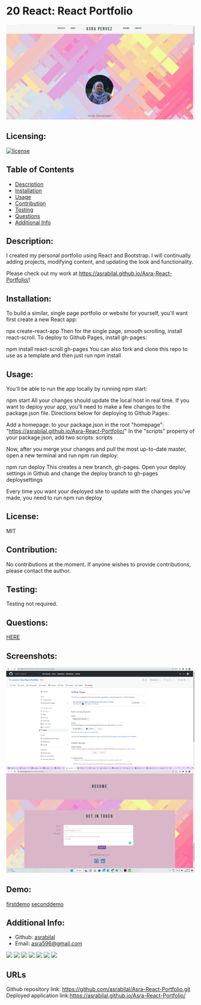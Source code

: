 # 20 React: React Portfolio


 ![ASRA REACT PORTFOLIO](./Assets/profilepage.png)


  ## Licensing:
  [![license](https://img.shields.io/badge/license-MIT-neonblue)](https://shields.io)
  
  ## Table of Contents 
  - [Description](#description)
  - [Installation](#installation)
  - [Usage](#usage)
  - [Contribution](#contribution)
  - [Testing](#testing)
  - [Questions](#questions)
  - [Additional Info](#additional-info)
 
 
  ## Description:
  I created my personal portfolio using React and Bootstrap. I will continually adding projects, modifying content, and updating the look and functionality.

  Please check out my work at https://asrabilal.github.io/Asra-React-Portfolio/!
  
  ## Installation:
  To build a similar, single page portfolio or website for yourself, you'll want first create a new React app:

  npx create-react-app <projectname>
  Then for the single page, smooth scrolling, install react-scroll. To deploy to Github Pages, install gh-pages:

  npm install react-scroll gh-pages
  You can also fork and clone this repo to use as a template and then just run npm install
  
  ## Usage:
  You'll be able to run the app locally by running npm start:

 npm start
 All your changes should update the local host in real time. If you want to deploy your app, you'll need to make a few changes to the package.json file. Directions      below for deploying to Github Pages:

 Add a homepage: to your package.json in the root
 "homepage": "https://asrabilal.github.io/Asra-React-Portfolio/"
  In the "scripts" property of your package.json, add two scripts: scripts

  Now, after you merge your changes and pull the most up-to-date master, open a new terminal and run npm run deploy:

  npm run deploy
  This creates a new branch, gh-pages. Open your deploy settings in Github and change the deploy branch to gh-pages deploysettings

  Every time you want your deployed site to update with the changes you've made, you need to run npm run deploy
  
  ## License:
  MIT
  
  ## Contribution:
  No contributions at the moment. If anyone wishes to provide contributions, please contact the author.
  
  ## Testing:
  Testing not required.
  
  ## Questions:
  [HERE](https://github.com/asrabilal)
  
  ## Screenshots:
  ![gh-pagesdeployment](Assets/gh-pagesdeployment.png)<br>
  ![contactform](Assets/contactform.png)<br>
 
 ## Demo:
   [firstdemo](https://drive.google.com/file/d/1gAELoKrfxXF6-MmeTvM6bkA0E9W6muCV/view)
   [seconddemo](https://drive.google.com/file/d/1IhcUsQMF8tr-mILv5t6jGZAekn9lEhiH/view)
   
  
  ## Additional Info:
  - Github: [asrabilal](https://github.com/asrabilal)
  - Email: asra596@gmail.com 

  <p>
    <img src="https://img.shields.io/badge/-HTML-neon" />
    <img src="https://img.shields.io/badge/-CSS-lightgrey" />
    <img src="https://img.shields.io/badge/-Bootstrap-purple" />
    <img src="https://img.shields.io/badge/-Node-green" />
    <img src="https://img.shields.io/badge/-Graphql-blue" />
    <img src="https://img.shields.io/badge/-npm-yellow" />
    <img src="https://img.shields.io/badge/-Apolloserver-orange" />
</p>

## URLs
Github repository link: https://github.com/asrabilal/Asra-React-Portfolio.git <br>
Deployed application link:https://asrabilal.github.io/Asra-React-Portfolio/ <br>

